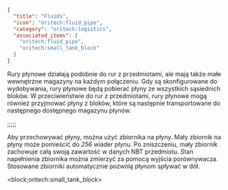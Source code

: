 ```json
{
  "title": "Fluids",
  "icon": "oritech:fluid_pipe",
  "category": "oritech:logistics",
  "associated_items": [
    "oritech:fluid_pipe",
    "oritech:small_tank_block"
  ]
}
```

Rury płynowe działają podobnie do rur z przedmiotami, ale mają także małe wewnętrzne magazyny na każdym połączeniu. Gdy są skonfigurowane do wydobywania, rury płynowe będą pobierać płyny ze wszystkich sąsiednich bloków. W przeciwieństwie do rur z przedmiotami, rury płynowe mogą również przyjmować płyny z bloków, które są następnie transportowane do następnego dostępnego magazynu płynów.

;;;;;

Aby przechowywać płyny, można użyć zbiornika na płyny. Mały zbiornik na płyny może pomieścić do *256* wiader płynu. Po zniszczeniu, mały zbiornik zachowuje całą swoją zawartość w danych NBT przedmiotu. Stan napełnienia zbiornika można zmierzyć za pomocą wyjścia porównywacza. Stosowane zbiorniki automatycznie pozwolą płynom spływać w dół.

<block;oritech:small_tank_block>